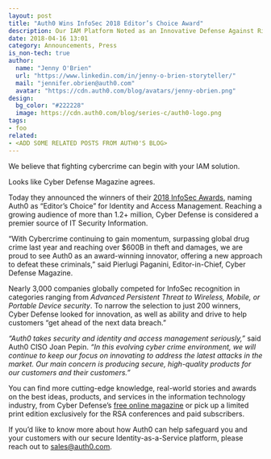 ```yaml
---
layout: post
title: "Auth0 Wins InfoSec 2018 Editor’s Choice Award"
description: Our IAM Platform Noted as an Innovative Defense Against Rising Tide of Cybercrime
date: 2018-04-16 13:01
category: Announcements, Press
is_non-tech: true
author:
  name: "Jenny O'Brien"
  url: "https://www.linkedin.com/in/jenny-o-brien-storyteller/"
  mail: "jennifer.obrien@auth0.com"
  avatar: "https://cdn.auth0.com/blog/avatars/jenny-obrien.png"
design:
  bg_color: "#222228"
  image: https://cdn.auth0.com/blog/series-c/auth0-logo.png
tags:
- foo
related:
- <ADD SOME RELATED POSTS FROM AUTH0'S BLOG>
---
```


We believe that fighting cybercrime can begin with your IAM solution. 

Looks like Cyber Defense Magazine agrees.

Today they announced the winners of their [2018 InfoSec Awards](http://www.cyberdefensemagazine.com/infosec-awards-2018-winners/), naming Auth0 as “Editor’s Choice” for Identity and Access Management. Reaching a growing audience of more than 1.2+ million, Cyber Defense is considered a premier source of IT Security Information.

“With Cybercrime continuing to gain momentum, surpassing global drug crime last year and reaching over $600B in theft and damages, we are proud to see Auth0 as an award-winning innovator, offering a new approach to defeat these criminals,” said Pierlugi Paganini, Editor-in-Chief, Cyber Defense Magazine.

Nearly 3,000 companies globally competed for InfoSec recognition in categories ranging from _Advanced Persistent Threat to Wireless, Mobile, or Portable Device security_. To narrow the selection to just 200 winners, Cyber Defense looked for innovation, as well as ability and drive to help customers “get ahead of the next data breach.”

_“Auth0 takes security and identity and access management seriously,”_ said Auth0 CISO Joan Pepin. _“In this evolving cyber crime environment, we will continue to keep our focus on innovating to address the latest attacks in the market. Our main concern is producing secure, high-quality products for our customers and their customers.”_

You can find more cutting-edge knowledge, real-world stories and awards on the best ideas, products, and services in the information technology industry, from Cyber Defense’s [free online magazine](http://www.cyberdefensemagazine.com/) or pick up a limited print edition exclusively for the RSA conferences and paid subscribers. 

If you’d like to know more about how Auth0 can help safeguard you and your customers with our secure Identity-as-a-Service platform, please reach out to [sales@auth0.com](mailto:sales@auth0.com).
